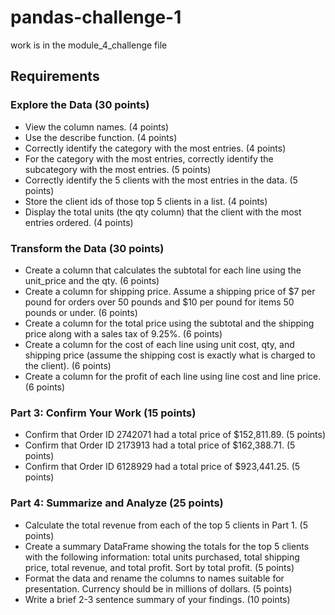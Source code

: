 # pandas-challenge-1

work is in the module_4_challenge file

## Requirements

### Explore the Data (30 points)

* View the column names. (4 points)
* Use the describe function. (4 points)
* Correctly identify the category with the most entries. (4 points)
* For the category with the most entries, correctly identify the subcategory with the most entries. (5 points)
* Correctly identify the 5 clients with the most entries in the data. (5 points)
* Store the client ids of those top 5 clients in a list. (4 points)
* Display the total units (the qty column) that the client with the most entries ordered. (4 points)

### Transform the Data (30 points)

* Create a column that calculates the subtotal for each line using the unit_price and the qty. (6 points)
* Create a column for shipping price. Assume a shipping price of $7 per pound for orders over 50 pounds and $10 per pound for items 50 pounds or under. (6 points)
* Create a column for the total price using the subtotal and the shipping price along with a sales tax of 9.25%. (6 points)
* Create a column for the cost of each line using unit cost, qty, and shipping price (assume the shipping cost is exactly what is charged to the client). (6 points)
* Create a column for the profit of each line using line cost and line price. (6 points)

### Part 3: Confirm Your Work (15 points)

* Confirm that Order ID 2742071 had a total price of $152,811.89. (5 points)
* Confirm that Order ID 2173913 had a total price of $162,388.71. (5 points)
* Confirm that Order ID 6128929 had a total price of $923,441.25. (5 points)

### Part 4: Summarize and Analyze (25 points)

* Calculate the total revenue from each of the top 5 clients in Part 1. (5 points)
* Create a summary DataFrame showing the totals for the top 5 clients with the following information: total units purchased, total shipping price, total revenue, and total profit. Sort by total profit. (5 points)
* Format the data and rename the columns to names suitable for presentation. Currency should be in millions of dollars. (5 points)
* Write a brief 2-3 sentence summary of your findings. (10 points)